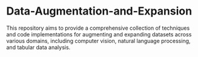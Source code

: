 # Data-Augmentation-and-Expansion
This repository aims to provide a comprehensive collection of techniques and code implementations for augmenting and expanding datasets across various domains, including computer vision, natural language processing, and tabular data analysis.

